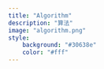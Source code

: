 ```yaml
---
title: "Algorithm"
description: "算法"
image: "algorithm.png"
style:
    background: "#30638e"
    color: "#fff"
---
```

